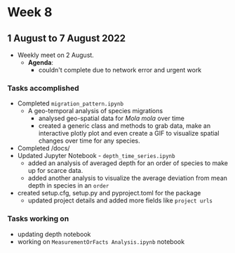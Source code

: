 # Week 8
## 1 August to 7 August 2022
+ Weekly meet on 2 August.
    + **Agenda**:
        + couldn't complete due to network error and urgent work

### Tasks accomplished
+ Completed `migration_pattern.ipynb`
    + A geo-temporal analysis of species migrations
        - analysed geo-spatial data for *Mola mola* over time
        - created a generic class and methods to grab data, make an interactive plotly plot and even create a GIF to visualize spatial changes over time for any species.
+ Completed /docs/
+ Updated Jupyter Notebook - `depth_time_series.ipynb`
    + added an analysis of averaged depth for an order of species to make up for scarce data.
    + added another analysis to visualize the average deviation from mean depth in species in an `order`
+ created setup.cfg, setup.py and pyproject.toml for the package
    + updated project details and added more fields like `project urls`

### Tasks working on
+ updating depth notebook
+ working on `MeasurementOrFacts Analysis.ipynb` notebook